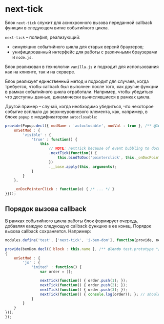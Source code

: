 # next-tick

Блок `next-tick` служит для асинхронного вызова переданной callback функции в следующем витке событийного цикла. 

`next-tick` – полифил, реализующий:

* симуляцию событийного цикла для старых версий браузеров;
* унифицированный интерфейс для работы с различными браузерами и `node.js`.

Блок реализован в технологии `vanilla.js` и подходит для использования как на клиенте, так и на сервере.

Блок реализует единственный метод и подходит для случаев, когда требуется, чтобы callback был выполнен после того, как другие функции в рамках событийного цикла отработали. Например, чтобы убедиться что доступны данные, динамически вычислявшиеся в рамках цикла.

Другой пример – случай, когда необходимо убедиться, что некоторое событие всплыло до верхнеуровневого элемента, как, например, в блоке `popup` с модификатором `autoclosable`:

```js
provide(Popup.decl({ modName : 'autoclosable', modVal : true }, /** @lends popup.prototype */{
    onSetMod : {
        'visible' : {
            'true' : function() {
                this
                    // NOTE: nextTick because of event bubbling to document
                    .nextTick(function() {
                        this.bindToDoc('pointerclick', this._onDocPointerClick);
                    })
                    .__base.apply(this, arguments);
            }
        }
    },

    _onDocPointerClick : function(e) { /* ... */ }
}}));
```


## Порядок вызова callback

В рамках событийного цикла работы блок формирует очередь, добавляя каждую следующую callback функцию в ее конец. Порядок вызова callback сохраняется. Например:

```js
modules.define('test', ['next-tick', 'i-bem-dom'], function(provide, nextTick, bemDom) {

provide(bemDom.decl({ block : this.name }, /** @lends test.prototype */
{ 
    onSetMod : {
        'js' : {
            'inited' : function() {
                var order = [];

                nextTick(function() { order.push(1); });
                nextTick(function() { order.push(2); });
                nextTick(function() { order.push(3); });
                nextTick(function() { console.log(order)); }; // should be [1, 2, 3]
            }
        }
    }
}));
});
```
